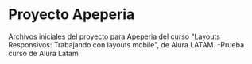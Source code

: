 # Proyecto Apeperia

Archivos iniciales del proyecto para Apeperia del curso "Layouts Responsivos: Trabajando con layouts mobile", de Alura LATAM.
-Prueba curso de Alura Latam
